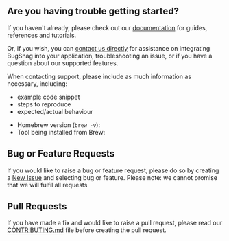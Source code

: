 ## Are you having trouble getting started?
If you haven't already, please check out our [documentation](https://github.com/bugsnag/homebrew-tap) for guides, references and tutorials.

Or, if you wish, you can [contact us directly](mailto:support@bugsnag.com) for assistance on integrating BugSnag into your application, troubleshooting an issue, or if you have a question about our supported features.

When contacting support, please include as much information as necessary, including:

- example code snippet
- steps to reproduce
- expected/actual behaviour 

* Homebrew version (`brew -v`):
* Tool being installed from Brew:

## Bug or Feature Requests
If you would like to raise a bug or feature request, please do so by creating a [New Issue](https://github.com/bugsnag/homebrew-tap/issues/new/choose) and selecting bug or feature.
Please note: we cannot promise that we will fulfil all requests

## Pull Requests
If you have made a fix and would like to raise a pull request, please read our [CONTRIBUTING.md](../CONTRIBUTING.md) file before creating the pull request.
